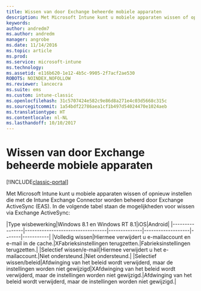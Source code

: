 ```yaml
---
title: Wissen van door Exchange beheerde mobiele apparaten
description: Met Microsoft Intune kunt u mobiele apparaten wissen of opnieuw instellen die met de Intune Exchange Connector worden beheerd door Exchange ActiveSync (EAS)
keywords: 
author: andredm7
ms.author: andredm
manager: angrobe
ms.date: 11/14/2016
ms.topic: article
ms.prod: 
ms.service: microsoft-intune
ms.technology: 
ms.assetid: e116b620-1e12-4b5c-9905-2f7acf2ae530
ROBOTS: NOINDEX,NOFOLLOW
ms.reviewer: lancecra
ms.suite: ems
ms.custom: intune-classic
ms.openlocfilehash: 31c5707424e582c9e86d8a271e4c03d5668c315c
ms.sourcegitcommit: 1a54bdf22786aea1cf1b497d54024470e1024aeb
ms.translationtype: HT
ms.contentlocale: nl-NL
ms.lasthandoff: 10/10/2017
---
```

# <a name="wipe-for-exchange-managed-mobile-devices"></a>Wissen van door Exchange beheerde mobiele apparaten

[!INCLUDE[classic-portal](../includes/classic-portal.md)]

Met Microsoft Intune kunt u mobiele apparaten wissen of opnieuw instellen die met de Intune Exchange Connector worden beheerd door Exchange ActiveSync (EAS). In de volgende tabel staan de mogelijkheden voor wissen via Exchange ActiveSync:

|Type wisbewerking|Windows 8.1 en Windows RT 8.1|iOS|Android|
|----------------|----------------------------------|--------------|-------------------|-------|-----------|
|Volledig wissen|Hiermee verwijdert u e-mailaccount en e-mail in de cache.|XFabrieksinstellingen terugzetten.|Fabrieksinstellingen terugzetten.|
|Selectief wissen/e-mail|Hiermee verwijdert u het e-mailaccount.|Niet ondersteund.|Niet ondersteund.|
|Selectief wissen/beleid|Afdwinging van het beleid wordt verwijderd, maar de instellingen worden niet gewijzigd|XAfdwinging van het beleid wordt verwijderd, maar de instellingen worden niet gewijzigd.|Afdwinging van het beleid wordt verwijderd, maar de instellingen worden niet gewijzigd.|
